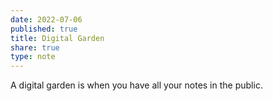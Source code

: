 ```yaml
---
date: 2022-07-06
published: true
title: Digital Garden
share: true
type: note
---
```


A digital garden is when you have all your notes in the public.
